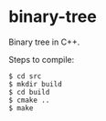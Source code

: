# binary-tree
Binary tree in C++.

Steps to compile:

```
$ cd src
$ mkdir build
$ cd build
$ cmake ..
$ make
```
